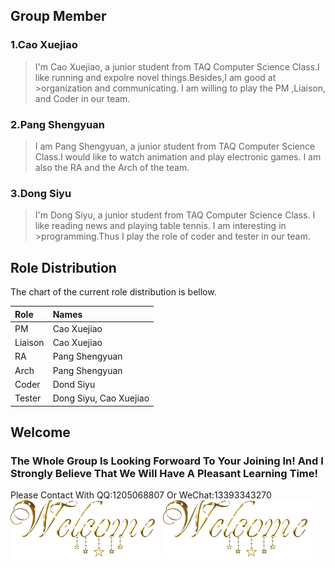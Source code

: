 
## Group Member
### 1.Cao Xuejiao

>I'm Cao Xuejiao, a junior student from TAQ Computer Science Class.I like running and expolre novel things.Besides,I am good at >organization and communicating. I am willing to play the PM ,Liaison, and Coder in our team.

### 2.Pang Shengyuan
>I am Pang Shengyuan, a junior student from TAQ Computer Science Class.I would like to watch animation and play electronic 
>games. I am also the RA and the Arch of the team.

### 3.Dong Siyu
>I'm Dong Siyu, a junior student from TAQ Computer Science Class. I like reading news and playing table tennis. I am interesting in >programming.Thus I play the role of coder and tester in our team.

## Role Distribution
The chart of the current role distribution is bellow.

| Role         | Names                  |
|:-------------|:-----------------------|
| PM           | Cao Xuejiao            |
| Liaison      | Cao Xuejiao            |
| RA           | Pang Shengyuan         |
| Arch         | Pang Shengyuan         |
| Coder        | Dond Siyu              |
| Tester       | Dong Siyu, Cao Xuejiao |

## Welcome
### The Whole Group Is Looking Forwoard To Your Joining In! And I Strongly Believe That We Will Have A Pleasant Learning Time!
Please Contact With QQ:1205068807  Or  WeChat:13393343270
![](https://github.com/She-xj/She-xj.github.io/blob/master/welcome.gif)
![](https://github.com/She-xj/She-xj.github.io/blob/master/mmexport1584679483264.gif)

